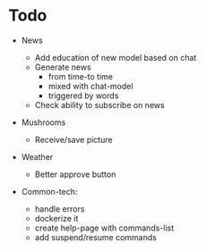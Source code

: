 # Todo
    
* News
    * Add education of new model based on chat
    * Generate news 
        - from time-to time 
        - mixed with chat-model
        - triggered by words
    * Check ability to subscribe on news
    
* Mushrooms
    * Receive/save picture
    
* Weather
    * Better approve button

* Common-tech:
    * handle errors
    * dockerize it
    * create help-page with commands-list
    * add suspend/resume commands
    